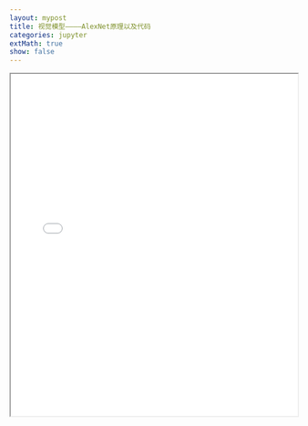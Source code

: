 ```yaml
---
layout: mypost
title: 视觉模型————AlexNet原理以及代码
categories: jupyter
extMath: true
show: false
---
```


<iframe src="{{ site.baseurl }}/_jupyter/AlexNet.html" width="100%" height="600px"></iframe>
